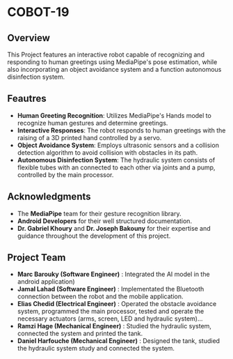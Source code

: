 # COBOT-19

## Overview
This Project features an interactive robot capable of recognizing and responding to human greetings using MediaPipe's pose estimation, while also incorporating an object avoidance system and a function autonomous disinfection system.

## Feautres  

- **Human Greeting Recognition**: Utilizes MediaPipe's Hands model to recognize human gestures and determine greetings.  
- **Interactive Responses**: The robot responds to human greetings with the raising of a 3D printed hand controlled by a servo.  
- **Object Avoidance System**: Employs ultrasonic sensors and a collision detection algorithm to avoid collision with obstacles in its path.  
- **Autonomous Disinfection System**: The hydraulic system consists of flexible tubes with an connected to each other via joints and a pump, controlled by the main processor.

## Acknowledgments    
- The **MediaPipe** team for their gesture recognition library.  
- **Android Developers** for their well structured documentation.   
- **Dr. Gabriel Khoury** and **Dr. Joseph Bakouny** for their expertise and guidance throughout the development of this project.   

## Project Team  
- **Marc Barouky (Software Engineer)** : Integrated the AI model in the android application)
- **Jamal Lahad (Software Engineer)** : Implementated the Bluetooth connection between the robot and the mobile application.
- **Elias Chedid (Electrical Engineer)** : Operated the obstacle avoidance system, programmed the main processor, tested and operate the necessary actuators (arms, screen, LED and hydraulic system)...   
- **Ramzi Hage (Mechanical Engineer)** : Studied the hydraulic system, connected the system and printed the tank.
- **Daniel Harfouche (Mechanical Engineer)** : Designed the tank, studied the hydraulic system study and connected the system.
